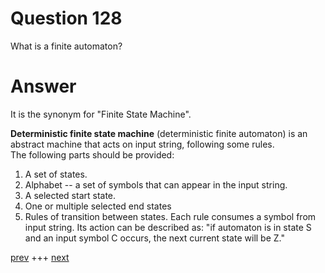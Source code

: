 
# Question 128


What is a finite automaton?


# Answer



It is the synonym for "Finite State Machine".

__Deterministic finite state machine__ (deterministic finite automaton) is an
abstract machine that acts on input string, following some rules.  
The following parts should be provided:

1.  A set of states.
2.  Alphabet -- a set of symbols that can appear in the input string.
3.  A selected start state.
4.  One or multiple selected end states
5.  Rules of transition between states. Each rule consumes a symbol from input string.
Its action can be described as: "if automaton is in state S and an input symbol C
occurs, the next current state will be Z."



[prev](127.md) +++ [next](129.md)
